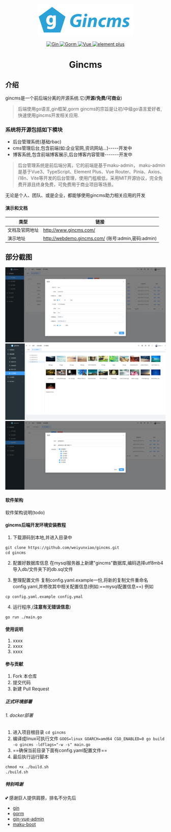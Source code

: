 <div align="center">

![logo](imgdemo/logo.png)

<p align="center">
	<a href="https://github.com/gin-gonic/gin" target="_blank">
		<img src="https://img.shields.io/badge/Gin-v1.9.1-green" alt="Gin">
	</a>
	<a href="https://gorm.io/zh_CN/docs/" target="_blank">
		<img src="https://img.shields.io/badge/Gorm-v1.25.2-green" alt="Gorm">
	</a>
	<a href="https://v3.vuejs.org/" target="_blank">
		<img src="https://img.shields.io/badge/Vue.js-3.x-green" alt="Vue">
	</a>
	<a href="https://element-plus.gitee.io/#/zh-CN/component/changelog" target="_blank">
		<img src="https://img.shields.io/badge/element--plus-latest-blue" alt="element plus">
	</a>
</p>

<h1>Gincms</h1>
</div>

## 介绍

gincms是一个前后端分离的开源系统.它(**开源/免费/可商业**)

>后端使用go语言,gin框架,gorm
gincms的宗旨是让初/中级go语言爱好者,快速使用gincms开发相关应用.
### 系统将开源包括如下模块
- 后台管理系统(基础rbac)
- cms管理后台,包含前端(如:企业官网,资讯网站...)-----开发中
- 博客系统,包含前端博客展示,后台博客内容管理-------开发中

> 后台管理系统是前后端分离，它的前端是基于maku-admin，
maku-admin是基于Vue3、TypeScript、Element Plus、Vue Router、Pinia、Axios、i18n、Vite等开发的后台管理，使用门槛极低，采用MIT开源协议，完全免费开源且终身免费，可免费用于商业项目等场景。



无论是个人、团队、或是企业，都能够使用gincms助力相关应用的开发
####  演示和文档
| 类型 | 链接 |
| -------- | -------- |
| 文档及官网地址 | http://www.gincms.com/ |
| 演示地址  | http://webdemo.gincms.com/ (账号:admin,密码:admin)|



## 部分截图
![截图](imgdemo/11.png)
![截图](imgdemo/22.png)
![截图](imgdemo/33.png)
#### 软件架构
软件架构说明(todo)

#### gincms后端开发环境安装教程

1. 下载源码到本地,并进入目录中
```
git clone https://github.com/weiyunxiao/gincms.git
cd gincms
```

2. 配置好数据库信息
在mysql服务器上新建"gincms"数据库,编码选择utf8mb4
导入db/文件夹下的db.sql文件

3.  整理配置文件
复制config.yaml.example一份,将新的复制文件重命名config.yaml,并修改其中相关配置信息(例如:==mysql配置信息==)
例如
```
cp config.yaml.example config.ymal
```
4.  运行程序,(**注意有无错误信息**)
```
go run ./main.go
```

#### 使用说明

1.  xxxx
2.  xxxx
3.  xxxx


#### 参与贡献

1.  Fork 本仓库
2.  提交代码
3.  新建 Pull Request

##### 正式环境部署
###### 1. docker部署
1. 进入项目根目录
```cd gincms```
2. 编译成linux可执行文件
```GOOS=linux GOARCH=amd64 CGO_ENABLED=0 go build -o gincms -ldflags="-w -s" main.go```
3. ==确保当前目录下面有config.yaml配置文件==
4. 最后执行运行脚本
```
chmod +x ./build.sh
./build.sh
```
##### 特别鸣谢
💕 感谢巨人提供肩膀，排名不分先后
- [gin](https://github.com/gin-gonic/gin/)
- [gorm](https://gorm.io/zh_CN/)
- [gin-vue-admin](https://github.com/flipped-aurora/gin-vue-admin)
- [maku-boot](https://github.com/makunet/maku-boot)